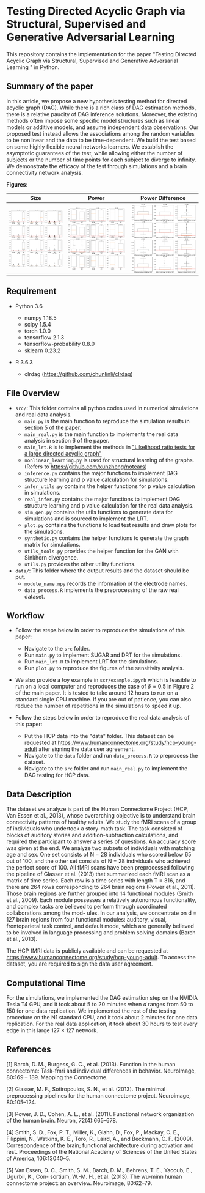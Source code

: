 # Testing Directed Acyclic Graph via Structural, Supervised and Generative Adversarial Learning

This repository contains the implementation for the paper "Testing Directed Acyclic Graph via Structural, Supervised and Generative Adversarial Learning
" in Python. 

## Summary of the paper

In this article, we propose a new hypothesis testing method for directed acyclic graph (DAG). While there is a rich class of DAG estimation methods, there is a relative paucity of DAG inference solutions. Moreover, the existing methods often impose some specific model structures such as linear models or additive models, and assume independent data observations. Our proposed test instead allows the associations among the random variables to be nonlinear and the data to be time-dependent. We build the test based on some highly flexible neural networks learners. We establish the asymptotic guarantees of the test, while allowing either the number of subjects or the number of time points for each subject to diverge to infinity. We demonstrate the efficacy of the test through simulations and a brain connectivity network analysis.   


**Figures**:  

| Size | Power | Power Difference |
| :-------:    |  :-------: |  :-------: |
| <img align="center" src="sim_null.png" alt="drawing" width="500">   | <img align="center" src="sim_alter.png" alt="drawing" width="500" >  | <img align="center" src="sim_diff.png" alt="drawing" width="500" >  

## Requirement

+ Python 3.6
    + numpy 1.18.5
    + scipy 1.5.4
    + torch 1.0.0
    + tensorflow 2.1.3
    + tensorflow-probability 0.8.0
    + sklearn 0.23.2

+ R 3.6.3
    + clrdag (https://github.com/chunlinli/clrdag)


## File Overview
- `src/`: This folder contains all python codes used in numerical simulations and real data analysis.
  - `main.py` is the main function to reproduce the simulation results in section 5 of the paper.
  - `main_real.py` is the main function to implements the real data analysis in section 6 of the paper.
  - `main_lrt.R` is to implement the methods in ["Likelihood ratio tests for a large directed acyclic graph"](https://www.ncbi.nlm.nih.gov/pmc/articles/PMC7508303/)
  - `nonlinear_learning.py` is used for structural learning of the graphs. (Refers to https://github.com/xunzheng/notears)
  - `inference.py` contains the major functions to implement DAG structure learning and p value calculation for simulations.
  - `infer_utils.py` contains the helper functions for p value calculation in simulations.
  - `real_infer.py` contains the major functions to implement DAG structure learning and p value calculation for the real data analysis.
  - `sim_gen.py` contains the utils functions to generate data for simulations and is sourced to implement the LRT.
  - `plot.py` contains the functions to load test results and draw plots for the simulations.
  - `synthetic.py` contains the helper functions to generate the graph matrix for simulations.
  - `utils_tools.py` provides the helper function for the GAN with Sinkhorn divergence.
  - `utils.py` provides the other utility functions.
- `data/`: This folder where the output results and the dataset should be put.
  - `module_name.npy` records the information of the electrode names. 
  - `data_process.R` implements the preprocessing of the raw real dataset.

## Workflow

- Follow the steps below in order to reproduce the simulations of this paper:
    -  Navigate to the `src` folder.
    -  Run `main.py` to implement SUGAR and DRT for the simulations.
    -  Run `main_lrt.R` to implement LRT for the simulations.
    -  Run `plot.py` to reproduce the figures of the sensitivity analysis.

- We also provide a toy example in `scr/example.ipynb` which is feasible to run on a local computer and reproduces the case of $\delta=0.5$ in Figure 2 of the main paper. It is tested to take around 12 hours to run on a standard single CPU machine. If you are out of patience, you can also reduce the number of repetitions in the simulations to speed it up.

- Follow the steps below in order to reproduce the real data analysis of this paper:
    -  Put the HCP data into the "data" folder. This dataset can be requested at https://www.humanconnectome.org/study/hcp-young-adult after signing the data user agreement.
    -  Navigate to the `data` folder and run `data_process.R` to preprocess the dataset.
    -  Navigate to the `src` folder and run `main_real.py` to implement the DAG testing for HCP data.

## Data Description

The dataset we analyze is part of the Human Connectome Project (HCP, Van Essen et al., 2013), whose overarching objective is to understand brain connectivity patterns of healthy adults. We study the fMRI scans of a group of individuals who undertook a story-math task. The task consisted of blocks of auditory stories and addition-subtraction calculations, and required the participant to answer a series of questions. An accuracy score was given at the end. We analyze two subsets of individuals with matching age and sex. One set consists of N = 28 individuals who scored below 65 out of 100, and the other set consists of N = 28 individuals who achieved the perfect score of 100. All fMRI scans have been preprocessed following the
pipeline of Glasser et al. (2013) that summarized each fMRI scan as a matrix of time series. Each row is a time series with length T = 316, and there are 264 rows corresponding to 264 brain regions (Power et al., 2011). Those brain regions are further grouped into 14 functional
modules (Smith et al., 2009). Each module possesses a relatively autonomous functionality,
and complex tasks are believed to perform through coordinated collaborations among the mod-
ules. In our analysis, we concentrate on d = 127 brain regions from four functional modules:
auditory, visual, frontoparietal task control, and default mode, which are generally believed to
be involved in language processing and problem solving domains (Barch et al., 2013).

The HCP fMRI data is publicly available and can be requested at https://www.humanconnectome.org/study/hcp-young-adult. To access the dataset, you are required to sign the data user agreement.


## Computational Time
For the simulations, we implemented the DAG estimation step on the NVIDIA Tesla T4 GPU, and it took about 5 to 20 minutes when $d$ ranges from 50 to 150 for one data replication. We implemented the rest of the testing procedure on the N1 standard CPU, and it took about 2 minutes for one data replication. For the real data application, it took about 30 hours to test every edge in this large $127 \times 127$ network.  


## References
[1] Barch, D. M., Burgess, G. C., et al. (2013). Function in the human connectome: Task-fmri and
individual differences in behavior. NeuroImage, 80:169 – 189. Mapping the Connectome.

[2] Glasser, M. F., Sotiropoulos, S. N., et al. (2013). The minimal preprocessing pipelines for the
human connectome project. Neuroimage, 80:105–124.

[3] Power, J. D., Cohen, A. L., et al. (2011). Functional network organization of the human brain.
Neuron, 72(4):665–678.

[4] Smith, S. D., Fox, P. T., Miller, K., Glahn, D., Fox, P., Mackay, C. E., Filippini, N., Watkins,
K. E., Toro, R., Laird, A., and Beckmann, C. F. (2009). Correspondence of the brain;
functional architecture during activation and rest. Proceedings of the National Academy of
Sciences of the United States of America, 106:13040–5.

[5] Van Essen, D. C., Smith, S. M., Barch, D. M., Behrens, T. E., Yacoub, E., Ugurbil, K., Con-
sortium, W.-M. H., et al. (2013). The wu-minn human connectome project: an overview.
Neuroimage, 80:62–79.


